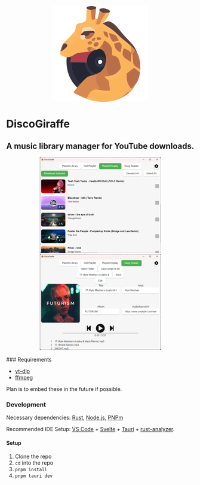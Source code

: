 <p align="center">
    <img src="./src-tauri/icons/Logo.png" height="256" style="">
</p>

# DiscoGiraffe

## A music library manager for YouTube downloads.

<p align="center" display="inline">
    <img height=256 src="./examples/pl_display.png">
    <img height=256 src="./examples/song_reader.png">
</p>
### Requirements

- [yt-dlp](https://github.com/yt-dlp/yt-dlp)
- [ffmpeg](https://ffmpeg.org/)

Plan is to embed these in the future if possible.

### Development

Necessary dependencies: [Rust](https://www.rust-lang.org/), [Node.js](https://nodejs.org/en), [PNPm](https://pnpm.io/)

Recommended IDE Setup:
[VS Code](https://code.visualstudio.com/) + [Svelte](https://marketplace.visualstudio.com/items?itemName=svelte.svelte-vscode) + [Tauri](https://marketplace.visualstudio.com/items?itemName=tauri-apps.tauri-vscode) + [rust-analyzer](https://marketplace.visualstudio.com/items?itemName=rust-lang.rust-analyzer).

#### Setup

1. Clone the repo
2. `cd` into the repo
3. `pnpm install`
4. `pnpm tauri dev`
